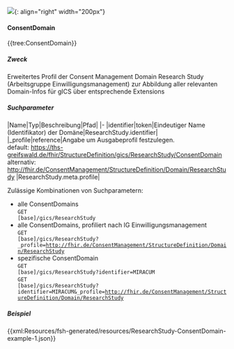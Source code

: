 ![](https://www.ths-greifswald.de/wp-content/uploads/2019/01/Design-Logo-THS-deutsch-271-padding.png){: align="right" width="200px"}
#### ConsentDomain

{{tree:ConsentDomain}}

##### Zweck
Erweitertes Profil der Consent Management Domain Research Study (Arbeitsgruppe Einwilligungsmanagement) zur Abbildung aller relevanten Domain-Infos für gICS über entsprechende Extensions

##### Suchparameter

|Name|Typ|Beschreibung|Pfad|
|-
|identifier|token|Eindeutiger Name (Identifikator) der Domäne|ResearchStudy.identifier|
|_profile|reference|Angabe um Ausgabeprofil festzulegen.<br>default: https://ths-greifswald.de/fhir/StructureDefinition/gics/ResearchStudy/ConsentDomain<br> alternativ: http://fhir.de/ConsentManagement/StructureDefinition/Domain/ResearchStudy |ResearchStudy.meta.profile|

Zulässige Kombinationen von Suchparametern:

* alle ConsentDomains<br><code>GET [base]/gics/ResearchStudy</code>
* alle ConsentDomains, profiliert nach IG Einwilligungsmanagement<br><code>GET [base]/gics/ResearchStudy?_profile=http://fhir.de/ConsentManagement/StructureDefinition/Domain/ResearchStudy</code>
* spezifische ConsentDomain<br><code>GET [base]/gics/ResearchStudy?identifier=MIRACUM</code><br><code>GET [base]/gics/ResearchStudy?identifier=MIRACUM&_profile=http://fhir.de/ConsentManagement/StructureDefinition/Domain/ResearchStudy</code>

##### Beispiel
{{xml:Resources/fsh-generated/resources/ResearchStudy-ConsentDomain-example-1.json}}
